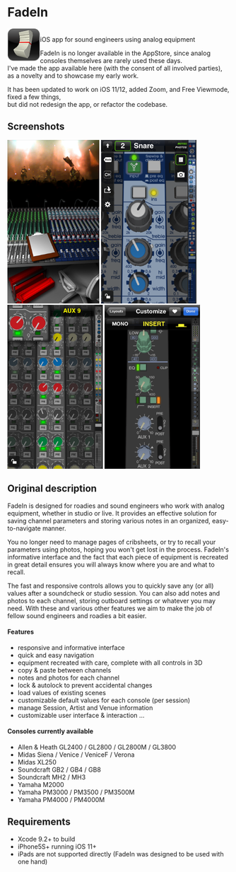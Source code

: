 # FadeIn
<div>
<img align="left" src="images/about_fadein-logo.png">
  <br/>iOS app for sound engineers using analog equipment<br/>
</div>

FadeIn is no longer available in the AppStore, since analog consoles themselves are rarely used these days.<br/>
I've made the app available here (with the consent of all involved parties), as a novelty and to showcase my early work.

It has been updated to work on iOS 11/12, added Zoom, and Free Viewmode, fixed a few things,<br/>
but did not redesign the app, or refactor the codebase.


## Screenshots
<img src=".readme_res/4in_01_ms.png" width="208"> <img src=".readme_res/4in_02_scv_venicef.png" width="216"> <img src=".readme_res/4in_03_av&zoom_xl250.png" width="216"> <img src=".readme_res/4in_05_setup-def_pm3k.png" width="216">


## Original description
FadeIn is designed for roadies and sound engineers who work with analog equipment, whether in studio or live.
It provides an effective solution for saving channel parameters and storing various notes in an organized, easy-to-navigate manner.

You no longer need to manage pages of cribsheets, or try to recall your parameters using photos, hoping you won't get lost in the process. FadeIn's informative interface and the fact that each piece of equipment is recreated in great detail ensures you will always know where you are and what to recall.

The fast and responsive controls allows you to quickly save any (or all) values after a soundcheck or studio session. You can also add notes and photos to each channel, storing outboard settings or whatever you may need. With these and various other features we aim to make the job of fellow sound engineers and roadies a bit easier.


#### Features
- responsive and informative interface
- quick and easy navigation
- equipment recreated with care, complete with all controls in 3D
- copy & paste between channels
- notes and photos for each channel
- lock & autolock to prevent accidental changes
- load values of existing scenes
- customizable default values for each console (per session)
- manage Session, Artist and Venue information
- customizable user interface & interaction
...


#### Consoles currently available
- Allen & Heath GL2400 / GL2800 / GL2800M / GL3800
- Midas Siena / Venice / VeniceF / Verona
- Midas XL250
- Soundcraft GB2 / GB4 / GB8
- Soundcraft MH2 / MH3
- Yamaha M2000
- Yamaha PM3000 / PM3500 / PM3500M
- Yamaha PM4000 / PM4000M


## Requirements
- Xcode 9.2+ to build
- iPhone5S+ running iOS 11+
- iPads are not supported directly (FadeIn was designed to be used with one hand)
